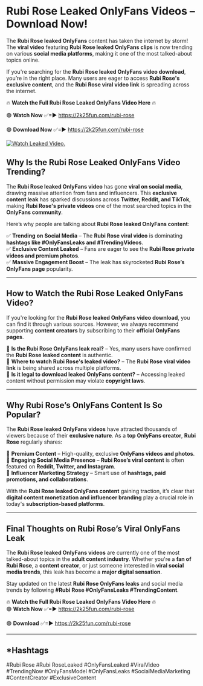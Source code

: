 # Rubi Rose Leaked OnlyFans Videos – Download Now!

The **Rubi Rose leaked OnlyFans** content has taken the internet by storm! The **viral video** featuring **Rubi Rose leaked OnlyFans clips** is now trending on various **social media platforms**, making it one of the most talked-about topics online.  

If you're searching for the **Rubi Rose leaked OnlyFans video download**, you’re in the right place. Many users are eager to access **Rubi Rose's exclusive content**, and the **Rubi Rose viral video link** is spreading across the internet.  

🔥 **Watch the Full Rubi Rose Leaked OnlyFans Video Here** 🔥  

🟢 **Watch Now** ✅=► https://2k25fun.com/rubi-rose

🟢 **Download Now** ✅=► https://2k25fun.com/rubi-rose

[![Watch Leaked Video.](https://miro.medium.com/v2/resize:fit:828/format:webp/1*cilzJN44JGOrTw9NJCrNHA.gif "Watch Leaked Video")](https://2k25fun.com/rubi-rose)

## **Why Is the Rubi Rose Leaked OnlyFans Video Trending?**  

The **Rubi Rose leaked OnlyFans video** has gone **viral on social media**, drawing massive attention from fans and influencers. This **exclusive content leak** has sparked discussions across **Twitter, Reddit, and TikTok**, making **Rubi Rose's private videos** one of the most searched topics in the **OnlyFans community**.  

Here’s why people are talking about **Rubi Rose leaked OnlyFans content**:  

✅ **Trending on Social Media** – The **Rubi Rose viral video** is dominating **hashtags like #OnlyFansLeaks and #TrendingVideos**.  
✅ **Exclusive Content Leaked** – Fans are eager to see the **Rubi Rose private videos and premium photos**.  
✅ **Massive Engagement Boost** – The leak has skyrocketed **Rubi Rose’s OnlyFans page** popularity.  

---

## **How to Watch the Rubi Rose Leaked OnlyFans Video?**  

If you're looking for the **Rubi Rose leaked OnlyFans video download**, you can find it through various sources. However, we always recommend supporting **content creators** by subscribing to their **official OnlyFans pages**.  

🔹 **Is the Rubi Rose OnlyFans leak real?** – Yes, many users have confirmed the **Rubi Rose leaked content** is authentic.  
🔹 **Where to watch Rubi Rose's leaked video?** – The **Rubi Rose viral video link** is being shared across multiple platforms.  
🔹 **Is it legal to download leaked OnlyFans content?** – Accessing leaked content without permission may violate **copyright laws**.  

---

## **Why Rubi Rose’s OnlyFans Content Is So Popular?**  

The **Rubi Rose leaked OnlyFans videos** have attracted thousands of viewers because of their **exclusive nature**. As a **top OnlyFans creator**, **Rubi Rose** regularly shares:  

📌 **Premium Content** – High-quality, exclusive **OnlyFans videos and photos**.  
📌 **Engaging Social Media Presence** – **Rubi Rose’s viral content** is often featured on **Reddit, Twitter, and Instagram**.  
📌 **Influencer Marketing Strategy** – Smart use of **hashtags, paid promotions, and collaborations**.  

With the **Rubi Rose leaked OnlyFans content** gaining traction, it’s clear that **digital content monetization and influencer branding** play a crucial role in today's **subscription-based platforms**.  

---

## **Final Thoughts on Rubi Rose’s Viral OnlyFans Leak**  

The **Rubi Rose leaked OnlyFans videos** are currently one of the most talked-about topics in the **adult content industry**. Whether you're a **fan of Rubi Rose**, a **content creator**, or just someone interested in **viral social media trends**, this leak has become a **major digital sensation**.  

Stay updated on the latest **Rubi Rose OnlyFans leaks** and social media trends by following **#Rubi Rose #OnlyFansLeaks #TrendingContent**.  

🔥 **Watch the Full Rubi Rose Leaked OnlyFans Video Here** 🔥  
🟢 **Watch Now** ✅=► https://2k25fun.com/rubi-rose

🟢 **Download** ✅=► https://2k25fun.com/rubi-rose

---

## *Hashtags
#Rubi Rose #Rubi RoseLeaked #OnlyFansLeaked #ViralVideo #TrendingNow #OnlyFansModel #OnlyFansLeaks #SocialMediaMarketing #ContentCreator #ExclusiveContent  